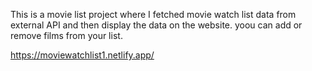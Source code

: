 This is a movie list project where I fetched movie watch list data from          
external API and then display the data on the website. yoou can add or remove films from your list.                               
 
https://moviewatchlist1.netlify.app/      
